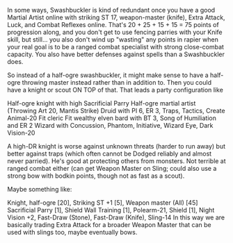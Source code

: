 In some ways, Swashbuckler is kind of redundant once you have a good Martial Artist online with striking ST 17, 
weapon-master (knife), Extra Attack, Luck, and Combat Reflexes online. That's 20 + 25 + 15 + 15 = 75 points of
progression along, and you don't get to use fencing parries with your Knife skill, but still... you also don't
wind up "wasting" any points in rapier when your real goal is to be a ranged combat specialist with strong
close-combat capacity. You also have better defenses against spells than a Swashbuckler does.

So instead of a half-ogre swashbuckler, it might make sense to have a half-ogre throwing master instead rather
than in addition to. Then you could have a knight or scout ON TOP of that. That leads a party configuration like

Half-ogre knight with high Sacrificial Parry
Half-ogre martial artist (Throwing Art 20, Mantis Strike)
Druid with PI 6, ER 3, Traps, Tactics, Create Animal-20
Fit cleric
Fit wealthy elven bard with BT 3, Song of Humiliation and ER 2
Wizard with Concussion, Phantom, Initiative, Wizard Eye, Dark Vision-20

A high-DR knight is worse against unknown threats (harder to run away) but better against traps 
(which often cannot be Dodged reliably and almost never parried). He's good at protecting others from
monsters. Not terrible at ranged combat either (can get Weapon Master on Sling; could also use a 
strong bow with bodkin points, though not as fast as a scout).

Maybe something like:

Knight, half-ogre [20], Striking ST +1 [5], Weapon master (All) [45]
Sacrificial Parry [1], Shield Wall Training [1], Polearm-21, Shield [1], Night Vision +2,
Fast-Draw (Stone), Fast-Draw (Knife), Sling-14
In this way we are basically trading Extra Attack for a broader Weapon Master that can be used
with slings too, maybe eventually bows.